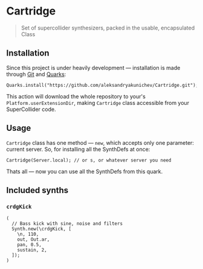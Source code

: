 # Cartridge
> Set of supercollider synthesizers, packed in the usable, encapsulated Class

## Installation
Since this project is under heavily development — installation is made through [Git](https://git-scm.com/) and [Quarks](https://github.com/supercollider-quarks/quarks):
```supercollider
Quarks.install("https://github.com/aleksandryakunichev/Cartridge.git");
```
This action will download the whole repository to your's `Platform.userExtensionDir`, making `Cartridge` class accessible from your SuperCollider code.

## Usage
`Cartridge` class has one method — `new`, which accepts only one parameter: current server. So, for installing all the SynthDefs at once:
```supercollider
Cartridge(Server.local); // or s, or whatever server you need
```
Thats all — now you can use all the SynthDefs from this quark.

## Included synths
### `crdgKick`
```supercollider
(
  // Bass kick with sine, noise and filters
  Synth.new(\crdgKick, [
    \n, 110,
    out, Out.ar,
    pan, 0.5,
    sustain, 2,
  ]);
)
```
